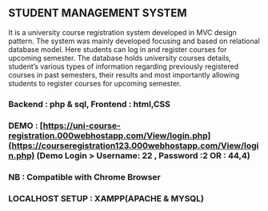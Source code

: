 ## STUDENT MANAGEMENT SYSTEM

It is a university course registration system developed in MVC design pattern. The system was mainly developed focusing and based on relational database model.  Here students can log in and register courses for upcoming semester. The database holds university courses details, student’s various types of information regarding previously registered courses in past semesters, their results and most importantly allowing students to register courses for upcoming semester.

### Backend : php & sql, Frontend : html,CSS

### DEMO : [https://uni-course-registration.000webhostapp.com/View/login.php](https://courseregistration123.000webhostapp.com/View/login.php) (Demo Login > Username: 22 , Password :2   OR : 44,4)
### NB : Compatible with Chrome Browser


### LOCALHOST SETUP : XAMPP(APACHE & MYSQL)
